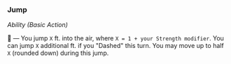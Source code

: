 ### Jump
*Ability (Basic Action)*  

🔷 — You jump `X` ft. into the air, where `X = 1 + your Strength modifier`. You can jump `X` additional ft. if you "Dashed" this turn. You may move up to half `X` (rounded down) during this jump.

